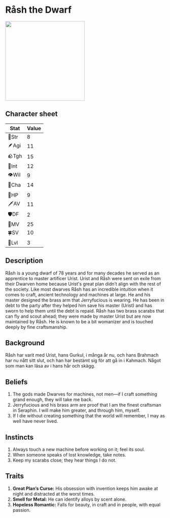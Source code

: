 # Råsh the Dwarf

<img src="https://github.com/jobackman/rpg-archive/assets/260888/68b92406-5215-4e89-83e9-4c615de4d847" width=250 />

## Character sheet

| Stat  | Value |
| ----- | ------- |
| 💪Str | 8       |
| 🪶Agi | 11      |
| 🪨Tgh | 15      |
| 📖Int | 12      |
| 👁Wil | 9       |
| 👄Cha | 14      |
|       |         |
| 🧡HP  | 9       |
| 🗡AV  | 11      |
| 🛡DF  | 2       |
| 🏃MV  | 25      |
| 🍀SV  | 10      |
|       |         |
| 👑Lvl | 3       |

## Description

Råsh is a young dwarf of 78 years and for many decades he served as an apprentice to master artificer Urist. Urist and Råsh were sent on exile from their Dwarven home because Urist's great plan didn’t align with the rest of the society. Like most dwarves Råsh has an incredible intuition when it comes to craft, ancient technology and machines at large. He and his master designed the brass arm that Jerryfucious is wearing. He has been in debt to the party after they helped him save his master (Urist) and has sworn to help them until the debt is repaid. Råsh has two brass scarabs that can fly and scout ahead; they were made by master Urist but are now maintained by Råsh. He is known to be a bit womanizer and is touched deeply by fine craftsmanship.

## Background


Råsh har varit med Urist, hans Gurkul, i många år nu, och hans Brahmach har nu nått sitt slut, och han har bestämt sig för att gå in i Kahmach. Något som man kan läsa av i hans hår och skägg.

## Beliefs
1. The gods made Dwarves for machines, not men—if I craft something grand enough, they will take me back.
2. Jerryfucious and his brass arm are proof that I am the finest craftsman in Seraphin. I will make him greater, and through him, myself.
3. If I die without creating something that the world will remember, I may as well have never lived.

## Instincts

1. Always touch a new machine before working on it; feel its soul.
2. When someone speaks of lost knowledge, take notes.
3. Keep my scarabs close; they hear things I do not.

## Traits

1. **Great Plan’s Curse:** His obsession with invention keeps him awake at night and distracted at the worst times.
2. **Smell for Metal:** He can identify alloys by scent alone.
3. **Hopeless Romantic:** Falls for beauty, in craft and in people, with equal passion.

